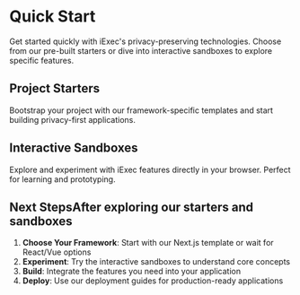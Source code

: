 # Quick Start

Get started quickly with iExec's privacy-preserving technologies. Choose from
our pre-built starters or dive into interactive sandboxes to explore specific
features.

## Project Starters

Bootstrap your project with our framework-specific templates and start building
privacy-first applications.

<CardGrid>
  <ProjectCard
    title="Next.js Starter"
    description="Full-featured Next.js template with iExec integration, TypeScript support, and example implementations."
    icon="logos:nextjs-icon"
    status="available"
    statusLabel="Available"
    buttonLabel="Get Started"
    buttonIcon="mdi:github"
    buttonHref="https://github.com/iExecBlockchainComputing/iexec-nextjs-starter"
  />

<ProjectCard
    title="React Starter"
    description="React application template with hooks, components, and utilities for seamless iExec integration."
    icon="logos:react"
    status="coming-soon"
    statusLabel="Coming Soon"
    buttonLabel="Coming Soon"
    buttonIcon="mdi:github"
    buttonDisabled
  />

<ProjectCard
    title="Vue.js Starter"
    description="Vue 3 Composition API template with TypeScript and optimized build configuration for iExec apps."
    icon="logos:vue"
    status="coming-soon"
    statusLabel="Coming Soon"
    buttonLabel="Coming Soon"
    buttonIcon="mdi:github"
    buttonDisabled
  /> </CardGrid>

## Interactive Sandboxes

Explore and experiment with iExec features directly in your browser. Perfect for
learning and prototyping.

<CardGrid>
  <ProjectCard
    title="DataProtector Core"
    description="Essential data protection features including encryption, access control, and secure storage."
    icon="mdi:shield-lock"
    status="interactive"
    statusLabel="Interactive"
    buttonLabel="Open Sandbox"
    buttonIcon="mdi:code-braces"
    buttonHref="https://codesandbox.io/p/github/iExecBlockchainComputing/dataprotector-sandbox/main"
  />

<ProjectCard
    title="DataProtector Sharing"
    description="Advanced data sharing capabilities with granular permissions and monetization features."
    icon="mdi:share-variant"
    status="interactive"
    statusLabel="Interactive"
    buttonLabel="Open Sandbox"
    buttonIcon="mdi:code-braces"
    buttonHref="https://codesandbox.io/p/github/iExecBlockchainComputing/dataprotector-sharing-sandbox/main"
  />

<ProjectCard
    title="Web3 Telegram"
    description="Privacy-preserving Telegram messaging integration with user consent management."
    icon="mdi:message-lock"
    status="interactive"
    statusLabel="Interactive"
    buttonLabel="Open Sandbox"
    buttonIcon="mdi:code-braces"
    buttonHref="https://codesandbox.io/p/github/iExecBlockchainComputing/web3-telegram-sandbox/main"
  />

<ProjectCard
    title="Web3 Mail"
    description="Secure email communication for Web3 users without revealing personal email addresses."
    icon="mdi:email-lock"
    status="interactive"
    statusLabel="Interactive"
    buttonLabel="Open Sandbox"
    buttonIcon="mdi:code-braces"
    buttonHref="https://codesandbox.io/p/github/iExecBlockchainComputing/web3mail-sandbox/main"
  /> </CardGrid>

## Next StepsAfter exploring our starters and sandboxes

1. **Choose Your Framework**: Start with our Next.js template or wait for
   React/Vue options
2. **Experiment**: Try the interactive sandboxes to understand core concepts
3. **Build**: Integrate the features you need into your application
4. **Deploy**: Use our deployment guides for production-ready applications

<script setup>
import CardGrid from '../components/CardGrid.vue';
import ProjectCard from '../components/ProjectCard.vue';
</script>
